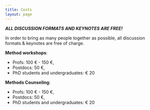 ```yaml
---
title: Costs
layout: page
---
```


_**ALL DISCUSSION FORMATS AND KEYNOTES ARE FREE!**_


In order to bring as many people together as possible, all discussion formats & keynotes are free of charge. 


**Method workshops**:

	
- Profs: 100 € - 150 €, 
- Postdocs: 50 €, 
- PhD students and undergraduates: € 20
	


**Methods Counseling**:

	
- Profs: 100 € - 150 €, 
- Postdocs: 50 €, 
- PhD students and undergraduates: € 20
	

